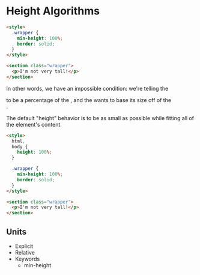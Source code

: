 # Height Algorithms

```html
<style>
  .wrapper {
    min-height: 100%;
    border: solid;
  }
</style>

<section class="wrapper">
  <p>I'm not very tall!</p>
</section>
```

In other words, we have an impossible condition: we're telling the <section> to be a percentage of the <body>, and the <body> wants to base its size off of the <section>.

The default "height" behavior is to be as small as possible while fitting all of the element's content.

```html
<style>
  html,
  body {
    height: 100%;
  }

  .wrapper {
    min-height: 100%;
    border: solid;
  }
</style>

<section class="wrapper">
  <p>I'm not very tall!</p>
</section>
```

## Units

- Explicit
- Relative
- Keywords
  - min-height
